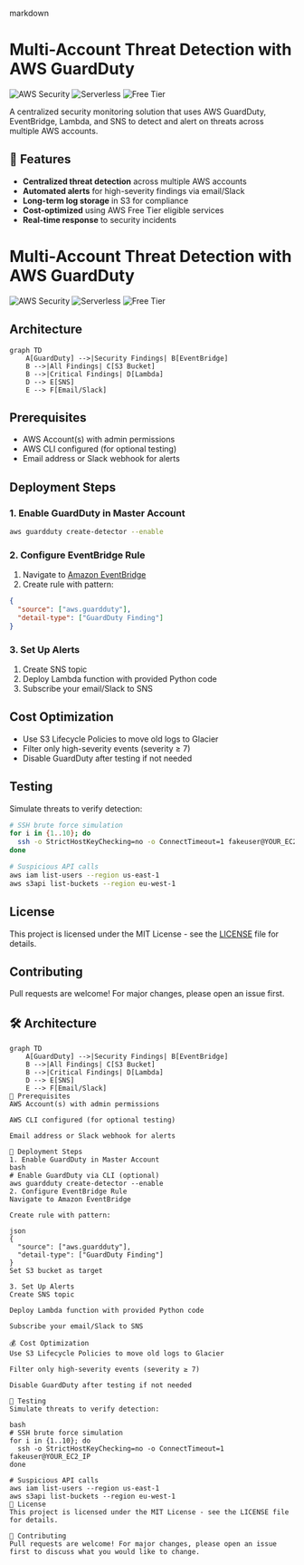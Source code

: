markdown
# Multi-Account Threat Detection with AWS GuardDuty

![AWS Security](https://img.shields.io/badge/AWS-Security-orange?logo=amazon-aws) 
![Serverless](https://img.shields.io/badge/Architecture-Serverless-blue) 
![Free Tier](https://img.shields.io/badge/Cost-Free_Tier_Eligible-green)

A centralized security monitoring solution that uses AWS GuardDuty, EventBridge, Lambda, and SNS to detect and alert on threats across multiple AWS accounts.

## 📌 Features

- **Centralized threat detection** across multiple AWS accounts
- **Automated alerts** for high-severity findings via email/Slack
- **Long-term log storage** in S3 for compliance
- **Cost-optimized** using AWS Free Tier eligible services
- **Real-time response** to security incidents

# Multi-Account Threat Detection with AWS GuardDuty

![AWS Security](https://img.shields.io/badge/AWS-Security-orange?logo=amazon-aws) 
![Serverless](https://img.shields.io/badge/Architecture-Serverless-blue) 
![Free Tier](https://img.shields.io/badge/Cost-Free_Tier_Eligible-green)

## Architecture

```mermaid
graph TD
    A[GuardDuty] -->|Security Findings| B[EventBridge]
    B -->|All Findings| C[S3 Bucket]
    B -->|Critical Findings| D[Lambda]
    D --> E[SNS]
    E --> F[Email/Slack]
```

## Prerequisites
- AWS Account(s) with admin permissions
- AWS CLI configured (for optional testing)
- Email address or Slack webhook for alerts

## Deployment Steps

### 1. Enable GuardDuty in Master Account
```bash
aws guardduty create-detector --enable
```

### 2. Configure EventBridge Rule
1. Navigate to [Amazon EventBridge](https://console.aws.amazon.com/events/)
2. Create rule with pattern:
```json
{
  "source": ["aws.guardduty"],
  "detail-type": ["GuardDuty Finding"]
}
```

### 3. Set Up Alerts
1. Create SNS topic
2. Deploy Lambda function with provided Python code
3. Subscribe your email/Slack to SNS

## Cost Optimization
- Use S3 Lifecycle Policies to move old logs to Glacier
- Filter only high-severity events (severity ≥ 7)
- Disable GuardDuty after testing if not needed

## Testing
Simulate threats to verify detection:
```bash
# SSH brute force simulation
for i in {1..10}; do
  ssh -o StrictHostKeyChecking=no -o ConnectTimeout=1 fakeuser@YOUR_EC2_IP
done

# Suspicious API calls
aws iam list-users --region us-east-1
aws s3api list-buckets --region eu-west-1
```

## License
This project is licensed under the MIT License - see the [LICENSE](LICENSE) file for details.

## Contributing
Pull requests are welcome! For major changes, please open an issue first.






## 🛠️ Architecture

```mermaid
graph TD
    A[GuardDuty] -->|Security Findings| B[EventBridge]
    B -->|All Findings| C[S3 Bucket]
    B -->|Critical Findings| D[Lambda]
    D --> E[SNS]
    E --> F[Email/Slack]
🔧 Prerequisites
AWS Account(s) with admin permissions

AWS CLI configured (for optional testing)

Email address or Slack webhook for alerts

🚀 Deployment Steps
1. Enable GuardDuty in Master Account
bash
# Enable GuardDuty via CLI (optional)
aws guardduty create-detector --enable
2. Configure EventBridge Rule
Navigate to Amazon EventBridge

Create rule with pattern:

json
{
  "source": ["aws.guardduty"],
  "detail-type": ["GuardDuty Finding"]
}
Set S3 bucket as target

3. Set Up Alerts
Create SNS topic

Deploy Lambda function with provided Python code

Subscribe your email/Slack to SNS

💰 Cost Optimization
Use S3 Lifecycle Policies to move old logs to Glacier

Filter only high-severity events (severity ≥ 7)

Disable GuardDuty after testing if not needed

🧪 Testing
Simulate threats to verify detection:

bash
# SSH brute force simulation
for i in {1..10}; do 
  ssh -o StrictHostKeyChecking=no -o ConnectTimeout=1 fakeuser@YOUR_EC2_IP
done

# Suspicious API calls
aws iam list-users --region us-east-1
aws s3api list-buckets --region eu-west-1
📄 License
This project is licensed under the MIT License - see the LICENSE file for details.

🤝 Contributing
Pull requests are welcome! For major changes, please open an issue first to discuss what you would like to change.
